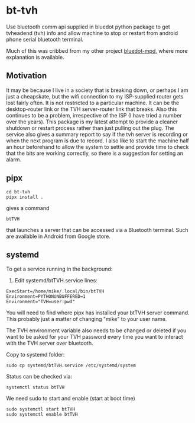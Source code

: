 # bt-tvh
Use bluetooth comm api supplied in bluedot python package to get tvheadend (tvh) info and allow machine to stop or restart from android phone serial bluetooth terminal.

Much of this was cribbed from my other project [bluedot-mpd](https://github.com/drmikecooke/bluedot-mpd), where more explanation is available.

## Motivation

It may be because I live in a society that is breaking down, or perhaps I am just a cheapskate, but the wifi connection to my ISP-supplied router gets lost fairly often. It is not restricted to a particular machine. It can be the desktop-router link or the TVH server-router link that breaks. Also this continues to be a problem, irrespective of the ISP (I have tried a number over the years). This package is my latest attempt to provide a cleaner shutdown or restart process rather than just pulling out the plug. The service also gives a summary report to say if the tvh server is recording or when the next program is due to record. I also like to start the machine half an hour beforehand to allow the system to settle and provide time to check that the bits are working correctly, so there is a suggestion for setting an alarm.

## pipx

```
cd bt-tvh
pipx install .
```

gives a command

```
btTVH
```

that launches a server that can be accessed via a Bluetooth terminal. Such are available in Android from Google store. 

## systemd

To get a service running in the background:

1. Edit systemd/btTVH.service lines:

```
ExecStart=/home/mike/.local/bin/btTVH
Environment=PYTHONUNBUFFERED=1
Environment="TVH=user:pwd"
```

You will need to find where pipx has installed your btTVH server command. This probably just a matter of changing "mike" to your user name.

The TVH environment variable also needs to be changed or deleted if you want to be asked for your TVH password every time you want to interact with the TVH server over bluetooth.

Copy to systemd folder:

```
sudo cp systemd/btTVH.service /etc/systemd/system
```

Status can be checked via:

```
systemctl status btTVH
```

We need sudo to start and enable (start at boot time)

```
sudo systemctl start btTVH
sudo systemctl enable btTVH
```
